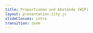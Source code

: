 ```yaml
---
title: Proportionen und Abstände (WIP)
layout: presentation.11ty.js
slideClasses: intro
transition: zoom
---
```


